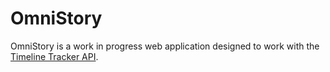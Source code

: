 # OmniStory

OmniStory is a work in progress web application designed to work with
the [Timeline Tracker API](https://github.com/kirypto/TimelineTracker).

